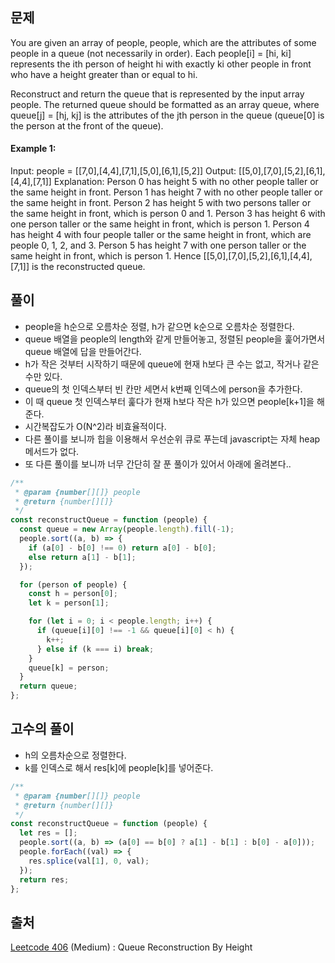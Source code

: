 ## 문제

You are given an array of people, people, which are the attributes of some people in a queue (not necessarily in order). Each people[i] = [hi, ki] represents the ith person of height hi with exactly ki other people in front who have a height greater than or equal to hi.

Reconstruct and return the queue that is represented by the input array people. The returned queue should be formatted as an array queue, where queue[j] = [hj, kj] is the attributes of the jth person in the queue (queue[0] is the person at the front of the queue).

#### Example 1:

Input: people = \[[7,0],[4,4],[7,1],[5,0],[6,1],[5,2]]
Output: \[[5,0],[7,0],[5,2],[6,1],[4,4],[7,1]]
Explanation:
Person 0 has height 5 with no other people taller or the same height in front.
Person 1 has height 7 with no other people taller or the same height in front.
Person 2 has height 5 with two persons taller or the same height in front, which is person 0 and 1.
Person 3 has height 6 with one person taller or the same height in front, which is person 1.
Person 4 has height 4 with four people taller or the same height in front, which are people 0, 1, 2, and 3.
Person 5 has height 7 with one person taller or the same height in front, which is person 1.
Hence \[[5,0],[7,0],[5,2],[6,1],[4,4],[7,1]] is the reconstructed queue.

## 풀이

- people을 h순으로 오름차순 정렬, h가 같으면 k순으로 오름차순 정렬한다.
- queue 배열을 people의 length와 같게 만들어놓고, 정렬된 people을 훑어가면서 queue 배열에 답을 만들어간다.
- h가 작은 것부터 시작하기 때문에 queue에 현재 h보다 큰 수는 없고, 작거나 같은 수만 있다.
- queue의 첫 인덱스부터 빈 칸만 세면서 k번째 인덱스에 person을 추가한다.
- 이 때 queue 첫 인덱스부터 훑다가 현재 h보다 작은 h가 있으면 people[k+1]을 해준다.
  <br />
- 시간복잡도가 O(N^2)라 비효율적이다.
- 다른 풀이를 보니까 힙을 이용해서 우선순위 큐로 푸는데 javascript는 자체 heap메서드가 없다.
- 또 다른 풀이를 보니까 너무 간단히 잘 푼 풀이가 있어서 아래에 올려본다..

```js
/**
 * @param {number[][]} people
 * @return {number[][]}
 */
const reconstructQueue = function (people) {
  const queue = new Array(people.length).fill(-1);
  people.sort((a, b) => {
    if (a[0] - b[0] !== 0) return a[0] - b[0];
    else return a[1] - b[1];
  });

  for (person of people) {
    const h = person[0];
    let k = person[1];

    for (let i = 0; i < people.length; i++) {
      if (queue[i][0] !== -1 && queue[i][0] < h) {
        k++;
      } else if (k === i) break;
    }
    queue[k] = person;
  }
  return queue;
};
```

## 고수의 풀이

- h의 오름차순으로 정렬한다.
- k를 인덱스로 해서 res[k]에 people[k]를 넣어준다.

```js
/**
 * @param {number[][]} people
 * @return {number[][]}
 */
const reconstructQueue = function (people) {
  let res = [];
  people.sort((a, b) => (a[0] == b[0] ? a[1] - b[1] : b[0] - a[0]));
  people.forEach((val) => {
    res.splice(val[1], 0, val);
  });
  return res;
};
```

## 출처

[Leetcode 406](https://leetcode.com/problems/queue-reconstruction-by-height/description/) (Medium) : Queue Reconstruction By Height
